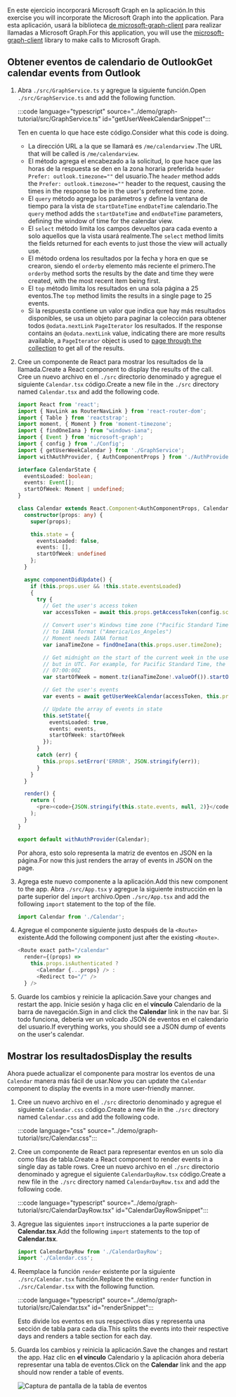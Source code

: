 <!-- markdownlint-disable MD002 MD041 -->

<span data-ttu-id="3e7c0-101">En este ejercicio incorporará Microsoft Graph en la aplicación.</span><span class="sxs-lookup"><span data-stu-id="3e7c0-101">In this exercise you will incorporate the Microsoft Graph into the application.</span></span> <span data-ttu-id="3e7c0-102">Para esta aplicación, usará la biblioteca [de microsoft-graph-client](https://github.com/microsoftgraph/msgraph-sdk-javascript) para realizar llamadas a Microsoft Graph.</span><span class="sxs-lookup"><span data-stu-id="3e7c0-102">For this application, you will use the [microsoft-graph-client](https://github.com/microsoftgraph/msgraph-sdk-javascript) library to make calls to Microsoft Graph.</span></span>

## <a name="get-calendar-events-from-outlook"></a><span data-ttu-id="3e7c0-103">Obtener eventos de calendario de Outlook</span><span class="sxs-lookup"><span data-stu-id="3e7c0-103">Get calendar events from Outlook</span></span>

1. <span data-ttu-id="3e7c0-104">Abra `./src/GraphService.ts` y agregue la siguiente función.</span><span class="sxs-lookup"><span data-stu-id="3e7c0-104">Open `./src/GraphService.ts` and add the following function.</span></span>

    :::code language="typescript" source="../demo/graph-tutorial/src/GraphService.ts" id="getUserWeekCalendarSnippet":::

    <span data-ttu-id="3e7c0-105">Ten en cuenta lo que hace este código.</span><span class="sxs-lookup"><span data-stu-id="3e7c0-105">Consider what this code is doing.</span></span>

    - <span data-ttu-id="3e7c0-106">La dirección URL a la que se llamará es `/me/calendarview` .</span><span class="sxs-lookup"><span data-stu-id="3e7c0-106">The URL that will be called is `/me/calendarview`.</span></span>
    - <span data-ttu-id="3e7c0-107">El método agrega el encabezado a la solicitud, lo que hace que las horas de la respuesta se den en la zona horaria preferida `header` `Prefer: outlook.timezone=""` del usuario.</span><span class="sxs-lookup"><span data-stu-id="3e7c0-107">The `header` method adds the `Prefer: outlook.timezone=""` header to the request, causing the times in the response to be in the user's preferred time zone.</span></span>
    - <span data-ttu-id="3e7c0-108">El `query` método agrega los parámetros y define la ventana de tiempo para la vista de `startDateTime` `endDateTime` calendario.</span><span class="sxs-lookup"><span data-stu-id="3e7c0-108">The `query` method adds the `startDateTime` and `endDateTime` parameters, defining the window of time for the calendar view.</span></span>
    - <span data-ttu-id="3e7c0-109">El `select` método limita los campos devueltos para cada evento a solo aquellos que la vista usará realmente.</span><span class="sxs-lookup"><span data-stu-id="3e7c0-109">The `select` method limits the fields returned for each events to just those the view will actually use.</span></span>
    - <span data-ttu-id="3e7c0-110">El método ordena los resultados por la fecha y hora en que se crearon, siendo el `orderby` elemento más reciente el primero.</span><span class="sxs-lookup"><span data-stu-id="3e7c0-110">The `orderby` method sorts the results by the date and time they were created, with the most recent item being first.</span></span>
    - <span data-ttu-id="3e7c0-111">El `top` método limita los resultados en una sola página a 25 eventos.</span><span class="sxs-lookup"><span data-stu-id="3e7c0-111">The `top` method limits the results in a single page to 25 events.</span></span>
    - <span data-ttu-id="3e7c0-112">Si la respuesta contiene un valor que indica que hay más resultados disponibles, se usa un objeto para paginar la colección para obtener todos `@odata.nextLink` `PageIterator` los resultados. [](https://docs.microsoft.com/graph/sdks/paging?tabs=typeScript)</span><span class="sxs-lookup"><span data-stu-id="3e7c0-112">If the response contains an `@odata.nextLink` value, indicating there are more results available, a `PageIterator` object is used to [page through the collection](https://docs.microsoft.com/graph/sdks/paging?tabs=typeScript) to get all of the results.</span></span>

1. <span data-ttu-id="3e7c0-113">Cree un componente de React para mostrar los resultados de la llamada.</span><span class="sxs-lookup"><span data-stu-id="3e7c0-113">Create a React component to display the results of the call.</span></span> <span data-ttu-id="3e7c0-114">Cree un nuevo archivo en el `./src` directorio denominado y agregue el siguiente `Calendar.tsx` código.</span><span class="sxs-lookup"><span data-stu-id="3e7c0-114">Create a new file in the `./src` directory named `Calendar.tsx` and add the following code.</span></span>

    ```typescript
    import React from 'react';
    import { NavLink as RouterNavLink } from 'react-router-dom';
    import { Table } from 'reactstrap';
    import moment, { Moment } from 'moment-timezone';
    import { findOneIana } from "windows-iana";
    import { Event } from 'microsoft-graph';
    import { config } from './Config';
    import { getUserWeekCalendar } from './GraphService';
    import withAuthProvider, { AuthComponentProps } from './AuthProvider';

    interface CalendarState {
      eventsLoaded: boolean;
      events: Event[];
      startOfWeek: Moment | undefined;
    }

    class Calendar extends React.Component<AuthComponentProps, CalendarState> {
      constructor(props: any) {
        super(props);

        this.state = {
          eventsLoaded: false,
          events: [],
          startOfWeek: undefined
        };
      }

      async componentDidUpdate() {
        if (this.props.user && !this.state.eventsLoaded)
        {
          try {
            // Get the user's access token
            var accessToken = await this.props.getAccessToken(config.scopes);

            // Convert user's Windows time zone ("Pacific Standard Time")
            // to IANA format ("America/Los_Angeles")
            // Moment needs IANA format
            var ianaTimeZone = findOneIana(this.props.user.timeZone);

            // Get midnight on the start of the current week in the user's timezone,
            // but in UTC. For example, for Pacific Standard Time, the time value would be
            // 07:00:00Z
            var startOfWeek = moment.tz(ianaTimeZone!.valueOf()).startOf('week').utc();

            // Get the user's events
            var events = await getUserWeekCalendar(accessToken, this.props.user.timeZone, startOfWeek);

            // Update the array of events in state
            this.setState({
              eventsLoaded: true,
              events: events,
              startOfWeek: startOfWeek
            });
          }
          catch (err) {
            this.props.setError('ERROR', JSON.stringify(err));
          }
        }
      }

      render() {
        return (
          <pre><code>{JSON.stringify(this.state.events, null, 2)}</code></pre>
        );
      }
    }

    export default withAuthProvider(Calendar);
    ```

    <span data-ttu-id="3e7c0-115">Por ahora, esto solo representa la matriz de eventos en JSON en la página.</span><span class="sxs-lookup"><span data-stu-id="3e7c0-115">For now this just renders the array of events in JSON on the page.</span></span>

1. <span data-ttu-id="3e7c0-116">Agrega este nuevo componente a la aplicación.</span><span class="sxs-lookup"><span data-stu-id="3e7c0-116">Add this new component to the app.</span></span> <span data-ttu-id="3e7c0-117">Abra `./src/App.tsx` y agregue la siguiente instrucción en la parte superior del `import` archivo.</span><span class="sxs-lookup"><span data-stu-id="3e7c0-117">Open `./src/App.tsx` and add the following `import` statement to the top of the file.</span></span>

    ```typescript
    import Calendar from './Calendar';
    ```

1. <span data-ttu-id="3e7c0-118">Agregue el componente siguiente justo después de la `<Route>` existente.</span><span class="sxs-lookup"><span data-stu-id="3e7c0-118">Add the following component just after the existing `<Route>`.</span></span>

    ```typescript
    <Route exact path="/calendar"
      render={(props) =>
        this.props.isAuthenticated ?
          <Calendar {...props} /> :
          <Redirect to="/" />
      } />
    ```

1. <span data-ttu-id="3e7c0-119">Guarde los cambios y reinicie la aplicación.</span><span class="sxs-lookup"><span data-stu-id="3e7c0-119">Save your changes and restart the app.</span></span> <span data-ttu-id="3e7c0-120">Inicie sesión y haga clic en el **vínculo** Calendario de la barra de navegación.</span><span class="sxs-lookup"><span data-stu-id="3e7c0-120">Sign in and click the **Calendar** link in the nav bar.</span></span> <span data-ttu-id="3e7c0-121">Si todo funciona, debería ver un volcado JSON de eventos en el calendario del usuario.</span><span class="sxs-lookup"><span data-stu-id="3e7c0-121">If everything works, you should see a JSON dump of events on the user's calendar.</span></span>

## <a name="display-the-results"></a><span data-ttu-id="3e7c0-122">Mostrar los resultados</span><span class="sxs-lookup"><span data-stu-id="3e7c0-122">Display the results</span></span>

<span data-ttu-id="3e7c0-123">Ahora puede actualizar el componente para mostrar los eventos de una `Calendar` manera más fácil de usar.</span><span class="sxs-lookup"><span data-stu-id="3e7c0-123">Now you can update the `Calendar` component to display the events in a more user-friendly manner.</span></span>

1. <span data-ttu-id="3e7c0-124">Cree un nuevo archivo en el `./src` directorio denominado y agregue el siguiente `Calendar.css` código.</span><span class="sxs-lookup"><span data-stu-id="3e7c0-124">Create a new file in the `./src` directory named `Calendar.css` and add the following code.</span></span>

    :::code language="css" source="../demo/graph-tutorial/src/Calendar.css":::

1. <span data-ttu-id="3e7c0-125">Cree un componente de React para representar eventos en un solo día como filas de tabla.</span><span class="sxs-lookup"><span data-stu-id="3e7c0-125">Create a React component to render events in a single day as table rows.</span></span> <span data-ttu-id="3e7c0-126">Cree un nuevo archivo en el `./src` directorio denominado y agregue el siguiente `CalendarDayRow.tsx` código.</span><span class="sxs-lookup"><span data-stu-id="3e7c0-126">Create a new file in the `./src` directory named `CalendarDayRow.tsx` and add the following code.</span></span>

    :::code language="typescript" source="../demo/graph-tutorial/src/CalendarDayRow.tsx" id="CalendarDayRowSnippet":::

1. <span data-ttu-id="3e7c0-127">Agregue las siguientes `import` instrucciones a la parte superior de **Calendar.tsx**.</span><span class="sxs-lookup"><span data-stu-id="3e7c0-127">Add the following `import` statements to the top of **Calendar.tsx**.</span></span>

    ```typescript
    import CalendarDayRow from './CalendarDayRow';
    import './Calendar.css';
    ```

1. <span data-ttu-id="3e7c0-128">Reemplace la función `render` existente por la siguiente `./src/Calendar.tsx` función.</span><span class="sxs-lookup"><span data-stu-id="3e7c0-128">Replace the existing `render` function in `./src/Calendar.tsx` with the following function.</span></span>

    :::code language="typescript" source="../demo/graph-tutorial/src/Calendar.tsx" id="renderSnippet":::

    <span data-ttu-id="3e7c0-129">Esto divide los eventos en sus respectivos días y representa una sección de tabla para cada día.</span><span class="sxs-lookup"><span data-stu-id="3e7c0-129">This splits the events into their respective days and renders a table section for each day.</span></span>

1. <span data-ttu-id="3e7c0-130">Guarda los cambios y reinicia la aplicación.</span><span class="sxs-lookup"><span data-stu-id="3e7c0-130">Save the changes and restart the app.</span></span> <span data-ttu-id="3e7c0-131">Haz clic en **el vínculo** Calendario y la aplicación ahora debería representar una tabla de eventos.</span><span class="sxs-lookup"><span data-stu-id="3e7c0-131">Click on the **Calendar** link and the app should now render a table of events.</span></span>

    ![Captura de pantalla de la tabla de eventos](./images/add-msgraph-01.png)
